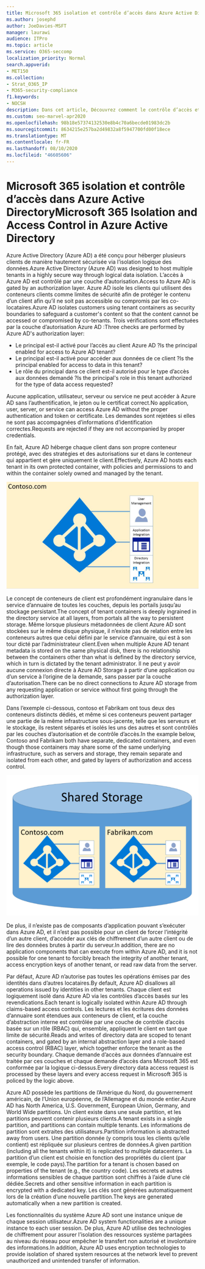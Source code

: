 ```yaml
---
title: Microsoft 365 isolation et contrôle d’accès dans Azure Active Directory
ms.author: josephd
author: JoeDavies-MSFT
manager: laurawi
audience: ITPro
ms.topic: article
ms.service: O365-seccomp
localization_priority: Normal
search.appverid:
- MET150
ms.collection:
- Strat_O365_IP
- M365-security-compliance
f1.keywords:
- NOCSH
description: Dans cet article, Découvrez comment le contrôle d’accès et le contrôle d’accès permettent de conserver les données de plusieurs clients isolés les uns des autres dans Azure Active Directory.
ms.custom: seo-marvel-apr2020
ms.openlocfilehash: 98b18e57374132530e8b4c70a6becde01983dc2b
ms.sourcegitcommit: 8634215e257ba2d49832a8f5947700fd00f18ece
ms.translationtype: MT
ms.contentlocale: fr-FR
ms.lasthandoff: 08/10/2020
ms.locfileid: "46605606"
---
```

# <a name="microsoft-365-isolation-and-access-control-in-azure-active-directory"></a><span data-ttu-id="a9fb1-103">Microsoft 365 isolation et contrôle d’accès dans Azure Active Directory</span><span class="sxs-lookup"><span data-stu-id="a9fb1-103">Microsoft 365 Isolation and Access Control in Azure Active Directory</span></span>

<span data-ttu-id="a9fb1-104">Azure Active Directory (Azure AD) a été conçu pour héberger plusieurs clients de manière hautement sécurisée via l’isolation logique des données.</span><span class="sxs-lookup"><span data-stu-id="a9fb1-104">Azure Active Directory (Azure AD) was designed to host multiple tenants in a highly secure way through logical data isolation.</span></span> <span data-ttu-id="a9fb1-105">L’accès à Azure AD est contrôlé par une couche d’autorisation.</span><span class="sxs-lookup"><span data-stu-id="a9fb1-105">Access to Azure AD is gated by an authorization layer.</span></span> <span data-ttu-id="a9fb1-106">Azure AD isole les clients qui utilisent des conteneurs clients comme limites de sécurité afin de protéger le contenu d’un client afin qu’il ne soit pas accessible ou compromis par les co-locataires.</span><span class="sxs-lookup"><span data-stu-id="a9fb1-106">Azure AD isolates customers using tenant containers as security boundaries to safeguard a customer's content so that the content cannot be accessed or compromised by co-tenants.</span></span> <span data-ttu-id="a9fb1-107">Trois vérifications sont effectuées par la couche d’autorisation Azure AD :</span><span class="sxs-lookup"><span data-stu-id="a9fb1-107">Three checks are performed by Azure AD's authorization layer:</span></span>

- <span data-ttu-id="a9fb1-108">Le principal est-il activé pour l’accès au client Azure AD ?</span><span class="sxs-lookup"><span data-stu-id="a9fb1-108">Is the principal enabled for access to Azure AD tenant?</span></span>
- <span data-ttu-id="a9fb1-109">Le principal est-il activé pour accéder aux données de ce client ?</span><span class="sxs-lookup"><span data-stu-id="a9fb1-109">Is the principal enabled for access to data in this tenant?</span></span>
- <span data-ttu-id="a9fb1-110">Le rôle du principal dans ce client est-il autorisé pour le type d’accès aux données demandé ?</span><span class="sxs-lookup"><span data-stu-id="a9fb1-110">Is the principal's role in this tenant authorized for the type of data access requested?</span></span>

<span data-ttu-id="a9fb1-111">Aucune application, utilisateur, serveur ou service ne peut accéder à Azure AD sans l’authentification, le jeton ou le certificat correct.</span><span class="sxs-lookup"><span data-stu-id="a9fb1-111">No application, user, server, or service can access Azure AD without the proper authentication and token or certificate.</span></span> <span data-ttu-id="a9fb1-112">Les demandes sont rejetées si elles ne sont pas accompagnées d’informations d’identification correctes.</span><span class="sxs-lookup"><span data-stu-id="a9fb1-112">Requests are rejected if they are not accompanied by proper credentials.</span></span>

<span data-ttu-id="a9fb1-113">En fait, Azure AD héberge chaque client dans son propre conteneur protégé, avec des stratégies et des autorisations sur et dans le conteneur qui appartient et gère uniquement le client.</span><span class="sxs-lookup"><span data-stu-id="a9fb1-113">Effectively, Azure AD hosts each tenant in its own protected container, with policies and permissions to and within the container solely owned and managed by the tenant.</span></span>
 
![Conteneur Azure](media/office-365-isolation-azure-container.png)

<span data-ttu-id="a9fb1-115">Le concept de conteneurs de client est profondément ingranulaire dans le service d’annuaire de toutes les couches, depuis les portails jusqu’au stockage persistant.</span><span class="sxs-lookup"><span data-stu-id="a9fb1-115">The concept of tenant containers is deeply ingrained in the directory service at all layers, from portals all the way to persistent storage.</span></span> <span data-ttu-id="a9fb1-116">Même lorsque plusieurs métadonnées de client Azure AD sont stockées sur le même disque physique, il n’existe pas de relation entre les conteneurs autres que celui défini par le service d’annuaire, qui est à son tour dicté par l’administrateur client.</span><span class="sxs-lookup"><span data-stu-id="a9fb1-116">Even when multiple Azure AD tenant metadata is stored on the same physical disk, there is no relationship between the containers other than what is defined by the directory service, which in turn is dictated by the tenant administrator.</span></span> <span data-ttu-id="a9fb1-117">Il ne peut y avoir aucune connexion directe à Azure AD Storage à partir d’une application ou d’un service à l’origine de la demande, sans passer par la couche d’autorisation.</span><span class="sxs-lookup"><span data-stu-id="a9fb1-117">There can be no direct connections to Azure AD storage from any requesting application or service without first going through the authorization layer.</span></span>

<span data-ttu-id="a9fb1-118">Dans l’exemple ci-dessous, contoso et Fabrikam ont tous deux des conteneurs distincts dédiés, et même si ces conteneurs peuvent partager une partie de la même infrastructure sous-jacente, telle que les serveurs et le stockage, ils restent séparés et isolés les uns des autres et sont contrôlés par les couches d’autorisation et de contrôle d’accès.</span><span class="sxs-lookup"><span data-stu-id="a9fb1-118">In the example below, Contoso and Fabrikam both have separate, dedicated containers, and even though those containers may share some of the same underlying infrastructure, such as servers and storage, they remain separate and isolated from each other, and gated by layers of authorization and access control.</span></span>
 
![Conteneurs dédiés Azure](media/office-365-isolation-azure-dedicated-containers.png)

<span data-ttu-id="a9fb1-120">De plus, il n’existe pas de composants d’application pouvant s’exécuter dans Azure AD, et il n’est pas possible pour un client de forcer l’intégrité d’un autre client, d’accéder aux clés de chiffrement d’un autre client ou de lire des données brutes à partir du serveur.</span><span class="sxs-lookup"><span data-stu-id="a9fb1-120">In addition, there are no application components that can execute from within Azure AD, and it is not possible for one tenant to forcibly breach the integrity of another tenant, access encryption keys of another tenant, or read raw data from the server.</span></span>

<span data-ttu-id="a9fb1-121">Par défaut, Azure AD n’autorise pas toutes les opérations émises par des identités dans d’autres locataires.</span><span class="sxs-lookup"><span data-stu-id="a9fb1-121">By default, Azure AD disallows all operations issued by identities in other tenants.</span></span> <span data-ttu-id="a9fb1-122">Chaque client est logiquement isolé dans Azure AD via les contrôles d’accès basés sur les revendications.</span><span class="sxs-lookup"><span data-stu-id="a9fb1-122">Each tenant is logically isolated within Azure AD through claims-based access controls.</span></span> <span data-ttu-id="a9fb1-123">Les lectures et les écritures des données d’annuaire sont étendues aux conteneurs de client, et la couche d’abstraction interne est contrôlée par une couche de contrôle d’accès basée sur un rôle (RBAC) qui, ensemble, appliquent le client en tant que limite de sécurité.</span><span class="sxs-lookup"><span data-stu-id="a9fb1-123">Reads and writes of directory data are scoped to tenant containers, and gated by an internal abstraction layer and a role-based access control (RBAC) layer, which together enforce the tenant as the security boundary.</span></span> <span data-ttu-id="a9fb1-124">Chaque demande d’accès aux données d’annuaire est traitée par ces couches et chaque demande d’accès dans Microsoft 365 est conformée par la logique ci-dessus.</span><span class="sxs-lookup"><span data-stu-id="a9fb1-124">Every directory data access request is processed by these layers and every access request in Microsoft 365 is policed by the logic above.</span></span>

<span data-ttu-id="a9fb1-125">Azure AD possède les partitions de l’Amérique du Nord, du gouvernement américain, de l’Union européenne, de l’Allemagne et du monde entier.</span><span class="sxs-lookup"><span data-stu-id="a9fb1-125">Azure AD has North America, U.S. Government, European Union, Germany, and World Wide partitions.</span></span> <span data-ttu-id="a9fb1-126">Un client existe dans une seule partition, et les partitions peuvent contenir plusieurs clients.</span><span class="sxs-lookup"><span data-stu-id="a9fb1-126">A tenant exists in a single partition, and partitions can contain multiple tenants.</span></span> <span data-ttu-id="a9fb1-127">Les informations de partition sont extraites des utilisateurs.</span><span class="sxs-lookup"><span data-stu-id="a9fb1-127">Partition information is abstracted away from users.</span></span> <span data-ttu-id="a9fb1-128">Une partition donnée (y compris tous les clients qu’elle contient) est répliquée sur plusieurs centres de données.</span><span class="sxs-lookup"><span data-stu-id="a9fb1-128">A given partition (including all the tenants within it) is replicated to multiple datacenters.</span></span> <span data-ttu-id="a9fb1-129">La partition d’un client est choisie en fonction des propriétés du client (par exemple, le code pays).</span><span class="sxs-lookup"><span data-stu-id="a9fb1-129">The partition for a tenant is chosen based on properties of the tenant (e.g., the country code).</span></span> <span data-ttu-id="a9fb1-130">Les secrets et autres informations sensibles de chaque partition sont chiffrés à l’aide d’une clé dédiée.</span><span class="sxs-lookup"><span data-stu-id="a9fb1-130">Secrets and other sensitive information in each partition is encrypted with a dedicated key.</span></span> <span data-ttu-id="a9fb1-131">Les clés sont générées automatiquement lors de la création d’une nouvelle partition.</span><span class="sxs-lookup"><span data-stu-id="a9fb1-131">The keys are generated automatically when a new partition is created.</span></span>

<span data-ttu-id="a9fb1-132">Les fonctionnalités du système Azure AD sont une instance unique de chaque session utilisateur.</span><span class="sxs-lookup"><span data-stu-id="a9fb1-132">Azure AD system functionalities are a unique instance to each user session.</span></span> <span data-ttu-id="a9fb1-133">De plus, Azure AD utilise des technologies de chiffrement pour assurer l’isolation des ressources système partagées au niveau du réseau pour empêcher le transfert non autorisé et involontaire des informations.</span><span class="sxs-lookup"><span data-stu-id="a9fb1-133">In addition, Azure AD uses encryption technologies to provide isolation of shared system resources at the network level to prevent unauthorized and unintended transfer of information.</span></span>
